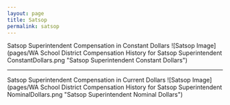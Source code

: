 ```yaml
---
layout: page
title: Satsop
permalink: satsop
---
```



Satsop Superintendent Compensation in Constant Dollars
![Satsop Image](pages/WA School District Compensation History for Satsop Superintendent ConstantDollars.png "Satsop Superintendent Constant Dollars")
___

Satsop Superintendent Compensation in Current Dollars
![Satsop Image](pages/WA School District Compensation History for Satsop Superintendent NominalDollars.png "Satsop Superintendent Nominal Dollars")